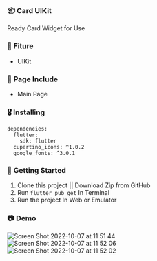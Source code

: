 ### 📦 **Card UIKit**

Ready Card Widget for Use

### 🎁 **Fiture**
- UIKit

### 📄 **Page Include**
- Main Page

### 🎖  **Installing**
```
dependencies:
  flutter:
    sdk: flutter
  cupertino_icons: ^1.0.2
  google_fonts: ^3.0.1
```

### 🚀 **Getting Started**
1. Clone this project || Download Zip from GitHub
2. Run `flutter pub get` In Terminal
3. Run the project In Web or Emulator

### 📷 **Demo**


![Screen Shot 2022-10-07 at 11 51 44](https://user-images.githubusercontent.com/68719199/194470461-05dd6d86-c8ff-4b99-8777-3ca51a31b731.png)
![Screen Shot 2022-10-07 at 11 52 06](https://user-images.githubusercontent.com/68719199/194470471-78e1600d-0667-4cf6-9c1f-a88bc8f5479e.png)
![Screen Shot 2022-10-07 at 11 52 02](https://user-images.githubusercontent.com/68719199/194470475-30cf7fce-4979-43a0-8785-827758440409.png)







    
